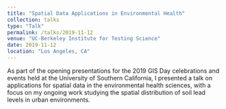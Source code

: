 ```yaml
---
title: "Spatial Data Applications in Environmental Health"
collection: talks
type: "Talk"
permalink: /talks/2019-11-12
venue: "UC-Berkeley Institute for Testing Science"
date: 2019-11-12
location: "Los Angeles, CA"
---
```


As part of the opening presentations for the 2019 GIS Day celebrations and events held at the University of Southern California, I presented a talk on applications for spatial data in the environmental health sciences, with a focus on my ongoing work studying the spatial distribution of soil lead levels in urban environments.
